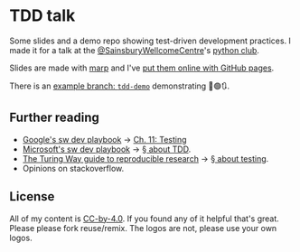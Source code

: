 # TDD talk

Some slides and a demo repo showing test-driven development practices.
I made it for a talk at the [@SainsburyWellcomeCentre](https://github.com/SainsburyWellcomeCentre)'s [python club](https://github.com/swc-pyclub).

Slides are made with [marp](https://marp.app/) and I've [put them online with GitHub pages](https://scnlf.me/swc-pyclub-tdd).

There is an [example branch: `tdd-demo`](https://github.com/samcunliffe/swc-pyclub-tdd/compare/main...tdd-demo) demonstrating :red_circle::green_circle::arrows_clockwise:.

## Further reading

- [Google's sw dev playbook](https://abseil.io/resources/swe-book) → [Ch. 11: Testing](https://abseil.io/resources/swe-book/html/ch11.html)
- [Microsoft's sw dev playbook](https://microsoft.github.io/code-with-engineering-playbook) → [§ about TDD](https://microsoft.github.io/code-with-engineering-playbook/automated-testing/unit-testing/tdd_example/).
- [The Turing Way guide to reproducible research](https://the-turing-way.netlify.app/reproducible-research/reproducible-research.html) → [§ about testing](https://the-turing-way.netlify.app/reproducible-research/testing.html).
- Opinions on stackoverflow.

## License

All of my content is [CC-by-4.0](https://creativecommons.org/licenses/by/4.0/). If you found any of it helpful that's great. Please please fork reuse/remix.
The logos are not, please use your own logos.
